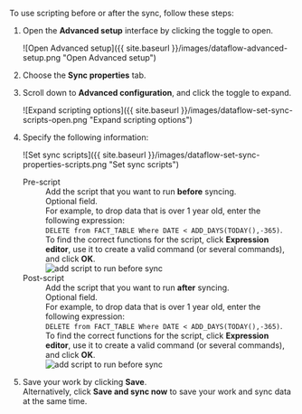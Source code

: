 To use scripting before or after the sync, follow these steps:

1. Open the **Advanced setup** interface by clicking the toggle to open.

    ![Open Advanced setup]({{ site.baseurl }}/images/dataflow-advanced-setup.png "Open Advanced setup")

2. Choose the **Sync properties** tab.

3. Scroll down to **Advanced configuration**, and click the toggle to expand.

    ![Expand scripting options]({{ site.baseurl }}/images/dataflow-set-sync-scripts-open.png "Expand scripting options")

4. Specify the following information:

   ![Set sync scripts]({{ site.baseurl }}/images/dataflow-set-sync-properties-scripts.png "Set sync scripts")

   <dl id="set-sync-scripts">
     <dlentry id="set-sync-pre-script">
       <dt>Pre-script</dt>
       <dd>Add the script that you want to run <strong>before</strong> syncing.<br/>Optional field.<br/>For example, to drop data that is over 1 year old, enter the following expression:<br/><code>DELETE from FACT_TABLE Where DATE < ADD_DAYS(TODAY(),-365)</code>.<br/>To find the correct functions for the script, click <strong>Expression editor</strong>, use it to create a valid command (or several commands), and click <strong>OK</strong>.
         <br/><img src="../../images/dataflow-pre-script-expression-editor.png" alt="add script to run before sync"></dd></dlentry>
     <dlentry id="set-sync-post-script">
       <dt>Post-script</dt>
         <dd>Add the script that you want to run <strong>after</strong> syncing.
           <br/>Optional field.
           <br/>For example, to drop data that is over 1 year old, enter the following expression:
           <br/><code>DELETE from FACT_TABLE Where DATE < ADD_DAYS(TODAY(),-365)</code>.
           <br/>To find the correct functions for the script, click <strong>Expression editor</strong>, use it to create a valid command (or several commands), and click <strong>OK</strong>.
           <br/><img src="../../images/dataflow-post-script-expression-editor.png" alt="add script to run before sync"></dd></dlentry>

5. Save your work by clicking **Save**.<br/>Alternatively, click **Save and sync now** to save your work and sync data at the same time.
